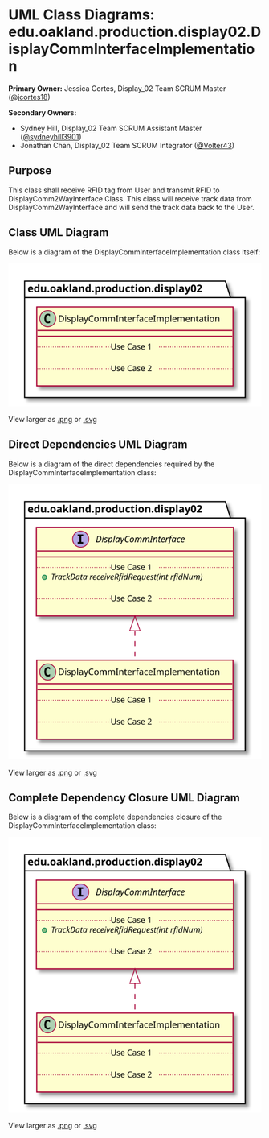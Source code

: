 # UML Class Diagrams: edu.oakland.production.display02.DisplayCommInterfaceImplementation

**Primary Owner:** Jessica Cortes, Display_02 Team SCRUM Master ([@jcortes18](https://github.com/jcortes18/))

**Secondary Owners:**

- Sydney Hill, Display_02 Team SCRUM Assistant Master ([@sydneyhill3901](https://github.com/sydneyhill3901/))
- Jonathan Chan, Display_02 Team SCRUM Integrator ([@Volter43](https://github.com/Volter43/))

## Purpose

This class shall receive RFID tag from User and transmit RFID to DisplayComm2WayInterface Class. This class will receive track data from DisplayComm2WayInterface and will send the track data back to the User. 

## Class UML Diagram

Below is a diagram of the DisplayCommInterfaceImplementation class itself:

![DisplayCommInterfaceImplementation](./DisplayCommInterfaceImplementation.svg)

View larger as [.png](./DisplayCommInterfaceImplementation.png) or [.svg](./DisplayCommInterfaceImplementation.svg)

## Direct Dependencies UML Diagram

Below is a diagram of the direct dependencies required by the DisplayCommInterfaceImplementation class:

![DisplayCommInterfaceImplementation Direct Dependencies](./DisplayCommInterfaceImplementation_DirectDependencies.svg)

View larger as [.png](./DisplayCommInterfaceImplementation_DirectDependencies.png) or [.svg](./DisplayCommInterfaceImplementation_DirectDependencies.svg)

## Complete Dependency Closure UML Diagram

Below is a diagram of the complete dependencies closure of the DisplayCommInterfaceImplementation class:

![DisplayCommInterfaceImplementation Dependency Closure](./DisplayCommInterfaceImplementation_Closure.svg)

View larger as [.png](./DisplayCommInterfaceImplementation_Closure.png) or [.svg](./DisplayCommInterfaceImplementation_Closure.svg)
